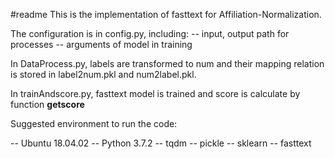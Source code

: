#readme
This is the implementation of fasttext for Affiliation-Normalization.

The configuration is in config.py, including:
-- input, output path for processes
-- arguments of model in training

In DataProcess.py, labels are transformed to num and their mapping relation is stored in label2num.pkl and num2label.pkl.

In trainAndscore.py, fasttext model is trained and score is calculate by function **getscore**

Suggested environment to run the code:

-- Ubuntu 18.04.02
-- Python 3.7.2
-- tqdm
-- pickle
-- sklearn
-- fasttext
